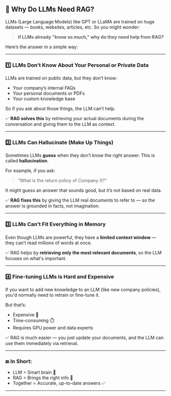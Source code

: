  
## 🧠 Why Do LLMs Need RAG?

LLMs (Large Language Models) like GPT or LLaMA are trained on huge datasets — books, websites, articles, etc. So you might wonder:

> **If LLMs already "know so much," why do they need help from RAG?**

Here’s the answer in a simple way:

---

### 1️⃣ LLMs Don’t Know About Your Personal or Private Data

LLMs are trained on public data, but they don’t know:

* Your company’s internal FAQs
* Your personal documents or PDFs
* Your custom knowledge base

So if you ask about those things, the LLM can’t help.

✅ **RAG solves this** by retrieving your actual documents during the conversation and giving them to the LLM as context.

---

### 2️⃣ LLMs Can Hallucinate (Make Up Things)

Sometimes LLMs **guess** when they don’t know the right answer.
This is called **hallucination**.

For example, if you ask:

> “What is the return policy of Company X?”

It might guess an answer that sounds good, but it’s not based on real data.

✅ **RAG fixes this** by giving the LLM real documents to refer to — so the answer is grounded in facts, not imagination.

---

### 3️⃣ LLMs Can’t Fit Everything in Memory

Even though LLMs are powerful, they have a **limited context window** — they can’t read millions of words at once.

✅ RAG helps by **retrieving only the most relevant documents**, so the LLM focuses on what's important.

---

### 4️⃣ Fine-tuning LLMs is Hard and Expensive

If you want to add new knowledge to an LLM (like new company policies), you'd normally need to retrain or fine-tune it.

But that’s:

* Expensive 💸
* Time-consuming ⏱️
* Requires GPU power and data experts

✅ RAG is much easier — you just update your documents, and the LLM can use them immediately via retrieval.

---

### 🔚 In Short:

* LLM = Smart brain 🧠
* RAG = Brings the right info 📄
* Together = Accurate, up-to-date answers ✅

---
 
